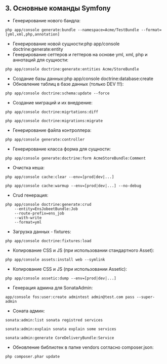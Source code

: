 ## 3. Основные команды Symfony

* Генерирование нового бандла:

`php app/console generate:bundle --namespace=Acme/TestBundle --format=[yml,xml,php,annotation]`

* Генерирование новой сущности:php app/console doctrine:generate:entity
* Генерирование сеттеров и геттеров на основе yml, xml, php и аннотаций для сущности:

`php app/console doctrine:generate:entities Acme/StoreBundle`

*   Создание базы данных:php app/console doctrine:database:create
*   Обновление таблиц в базе данных (только DEV !!!):

`php app/console doctrine:schema:update --force`

*   Создание миграций и их внедрение:

`php app/console doctrine:migrtations:diff`

`php app/console doctrine:migrations:migrate`

*   Генерирование файла контроллера:

`php app/console generate:controller`

*   Генерирование класса форма для сущности:

`php app/console generate:doctrine:form AcmeStoreBundle:Comment`

*   Очистка кеша:

`php app/console cache:clear --env=[prod|dev|...]`

`php app/console cache:warmup --env=[prod|dev|...] --no-debug`

*   Crud генерация:
```
php app/console doctrine:generate:crud
    --entity=EnsJobeetBundle:Job
    --route-prefix=ens_job
    --with-write
    --format=yml
```
*   Загрузка данных - fixtures:

`php app/console doctrine:fixtures:load`

*   Копирование CSS и JS (при использовании стандартного Asset):

`php app/console assets:install web --symlink`

*   Копирование CSS и JS (при использовании Assetic):

`php app/console assetic:dump --env=[prod|dev|...]`

*   Генерация админа для SonataAdmin:

`app/console fos:user:create admintest admin@test.com pass --super-admin`

*   Соната админ:

`sonata:admin:list sonata registred services`

`sonata:admin:explain sonata explain some services`

`sonata:admin:generate CoreDeliveryBundle:Service`

*   Обновление библиотек в папке vendors согласно composer.json:

`php composer.phar update`